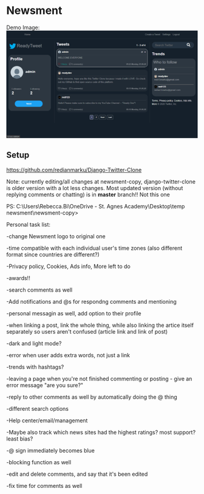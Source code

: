 # Newsment

Demo Image:
![](TwitterDemo.png)

## Setup

https://github.com/redianmarku/Django-Twitter-Clone 

Note: currently editing/all changes at newsment-copy, django-twitter-clone is older version with a lot less changes. Most updated version (without replying comments or chatting) is in **master** branch!! Not this one

PS: C:\Users\Rebecca.Bi\OneDrive - St. Agnes Academy\Desktop\temp newsment\newsment-copy>

Personal task list: 

-change Newsment logo to original one

-time compatible with each individual user's time zones (also different format since countries are different?)

-Privacy policy, Cookies, Ads info, More left to do 

-awards!!

-search comments as well

-Add notifications and @s for respondng comments and mentioning

-personal messagin as well, add option to their profile

-when linking a post, link the whole thing, while also linking the artice itself separately so users aren't confused (article link and link of post)

-dark and light mode? 

-error when user adds extra words, not just a link

-trends with hashtags?

-leaving a page when you're not finished commenting or posting - give an error message "are you sure?" 

-reply to other comments as well by automatically doing the @ thing 

-different search options

-Help center/email/management

-Maybe also track which news sites had the highest ratings? most support? least bias?

-@ sign immediately becomes blue

-blocking function as well

-edit and delete comments, and say that it's been edited 

-fix time for comments as well

